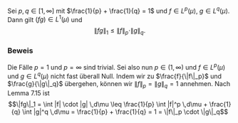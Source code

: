 Sei $p, q \in [1, \infty]$ mit $\frac{1}{p} + \frac{1}{q} = 1$ und $f \in L^p(\mu)$, $g \in L^q(\mu)$. Dann gilt $(fg) \in L^1(\mu)$ und $$ \|fg\|_1 \leq \|f\|_p \cdot \|g\|_q. $$
### Beweis

Die Fälle $p = 1$ und $p = \infty$ sind trivial. Sei also nun $p \in (1, \infty)$ und $f \in L^p(\mu)$ und $g \in L^q(\mu)$ nicht fast überall Null. Indem wir zu $\frac{f}{\|f\|_p}$ und $\frac{g}{\|g\|_q}$ übergehen, können wir $\|f\|_p = \|g\|_q = 1$ annehmen. Nach Lemma 7.15 ist $$\|fg\|_1 = \int |f| \cdot |g| \,d\mu \leq \frac{1}{p} \int |f|^p \,d\mu + \frac{1}{q} \int |g|^q \,d\mu = \frac{1}{p} + \frac{1}{q} = 1 = \|f\|_p \cdot \|g\|_q$$